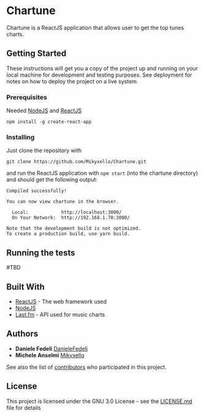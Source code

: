 # Chartune

Chartune is a ReactJS application that allows user to get the top tunes charts.

## Getting Started

These instructions will get you a copy of the project up and running on your local machine for development and testing purposes. See deployment for notes on how to deploy the project on a live system.

### Prerequisites

Needed [NodeJS](https://nodejs.org/) and [ReactJS](https://reactjs.org/) 

```
npm install -g create-react-app
```

### Installing

Just clone the repository with 

```
git clone https://github.com/Mikyxello/Chartune.git
```

and run the ReactJS application with `npm start` (into the chartune directory) and should get the following output:

```
Compiled successfully!

You can now view chartune in the browser.

  Local:            http://localhost:3000/
  On Your Network:  http://192.168.1.70:3000/

Note that the development build is not optimized.
To create a production build, use yarn build.
```

## Running the tests

 #TBD


## Built With

* [ReactJS](https://reactjs.org/) - The web framework used
* [NodeJS](https://nodejs.org/)
* [Last.fm](https://www.last.fm/) - API used for music charts

## Authors

* **Daniele Fedeli** [DanieleFedeli](https://github.com/DanieleFedeli)
* **Michele Anselmi** [Mikyxello](https://github.com/Mikyxello)

See also the list of [contributors](https://github.com/Mikyxello/Chartune/contributors) who participated in this project.

## License

This project is licensed under the GNU 3.0 License - see the [LICENSE.md](LICENSE.md) file for details